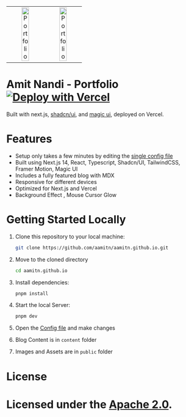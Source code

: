 
<table>
  <tr>
    <td align="center">
      <img alt="Portfolio" src="https://amitn.netlify.app/ss.png" width="48%">
    </td>
    <td align="center">
      <img alt="Portfolio" src="https://amitn.netlify.app/ss1.png" width="48%">
    </td>
  </tr>
</table>

# Amit Nandi - Portfolio [![Deploy with Vercel](https://vercel.com/button)](https://vercel.com/new/clone?repository-url=https%3A%2F%2Fgithub.com%2Faamitn%2Faamitn.github.io)

Built with next.js, [shadcn/ui](https://ui.shadcn.com/), and [magic ui](https://magicui.design/), deployed on Vercel.

# Features

- Setup only takes a few minutes by editing the [single config file](./src/data/resume.tsx)
- Built using Next.js 14, React, Typescript, Shadcn/UI, TailwindCSS, Framer Motion, Magic UI
- Includes a fully featured blog with MDX
- Responsive for different devices
- Optimized for Next.js and Vercel
- Background Effect , Mouse Cursor Glow

# Getting Started Locally

1. Clone this repository to your local machine:

   ```bash
   git clone https://github.com/aamitn/aamitn.github.io.git
   ```

2. Move to the cloned directory

   ```bash
   cd aamitn.github.io
   ```

3. Install dependencies:

   ```bash
   pnpm install
   ```

4. Start the local Server:

   ```bash
   pnpm dev
   ```

5. Open the [Config file](./src/data/resume.tsx) and make changes

6. Blog Content is in `content` folder

7. Images and Assets are in `public` folder


# License

Licensed under the [Apache 2.0](https://github.com/aamitn/aamitn.github.io/blob/master/LICENSE).
=======
